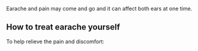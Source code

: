 Earache and pain may come and go and it can affect both ears at one time.

## How to treat earache yourself

To help relieve the pain and discomfort:

